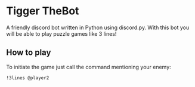 # Tigger TheBot
A friendly discord bot written in Python using discord.py. With this bot you will be able to play puzzle games like 3 lines!

## How to play

To initiate the game just call the command mentioning your enemy:

```
!3lines @player2
```
